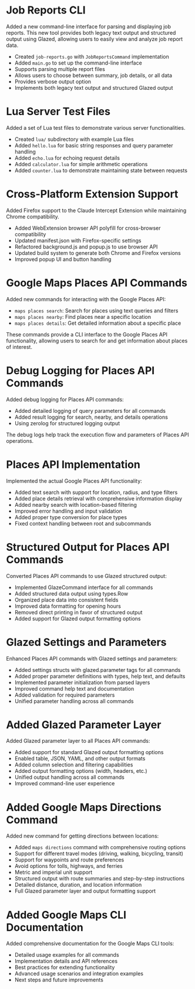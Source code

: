 # Job Reports CLI

Added a new command-line interface for parsing and displaying job reports. This new tool provides both legacy text output and structured output using Glazed, allowing users to easily view and analyze job report data.

- Created `job-reports.go` with `JobReportsCommand` implementation
- Added `main.go` to set up the command-line interface
- Supports parsing multiple report files
- Allows users to choose between summary, job details, or all data
- Provides verbose output option
- Implements both legacy text output and structured Glazed output

# Lua Server Test Files

Added a set of Lua test files to demonstrate various server functionalities.

- Created `lua/` subdirectory with example Lua files
- Added `hello.lua` for basic string responses and query parameter handling
- Added `echo.lua` for echoing request details
- Added `calculator.lua` for simple arithmetic operations
- Added `counter.lua` to demonstrate maintaining state between requests

# Cross-Platform Extension Support

Added Firefox support to the Claude Intercept Extension while maintaining Chrome compatibility.

- Added WebExtension browser API polyfill for cross-browser compatibility
- Updated manifest.json with Firefox-specific settings
- Refactored background.js and popup.js to use browser API
- Updated build system to generate both Chrome and Firefox versions
- Improved popup UI and button handling

# Google Maps Places API Commands

Added new commands for interacting with the Google Places API:
- `maps places search`: Search for places using text queries and filters
- `maps places nearby`: Find places near a specific location
- `maps places details`: Get detailed information about a specific place

These commands provide a CLI interface to the Google Places API functionality, allowing users to search for and get information about places of interest.

# Debug Logging for Places API Commands

Added debug logging for Places API commands:
- Added detailed logging of query parameters for all commands
- Added result logging for search, nearby, and details operations
- Using zerolog for structured logging output

The debug logs help track the execution flow and parameters of Places API operations.

# Places API Implementation

Implemented the actual Google Places API functionality:
- Added text search with support for location, radius, and type filters
- Added place details retrieval with comprehensive information display
- Added nearby search with location-based filtering
- Improved error handling and input validation
- Added proper type conversion for place types
- Fixed context handling between root and subcommands

# Structured Output for Places API Commands

Converted Places API commands to use Glazed structured output:
- Implemented GlazeCommand interface for all commands
- Added structured data output using types.Row
- Organized place data into consistent fields
- Improved data formatting for opening hours
- Removed direct printing in favor of structured output
- Added support for Glazed output formatting options

# Glazed Settings and Parameters

Enhanced Places API commands with Glazed settings and parameters:
- Added settings structs with glazed.parameter tags for all commands
- Added proper parameter definitions with types, help text, and defaults
- Implemented parameter initialization from parsed layers
- Improved command help text and documentation
- Added validation for required parameters
- Unified parameter handling across all commands

# Added Glazed Parameter Layer

Added Glazed parameter layer to all Places API commands:
- Added support for standard Glazed output formatting options
- Enabled table, JSON, YAML, and other output formats
- Added column selection and filtering capabilities
- Added output formatting options (width, headers, etc.)
- Unified output handling across all commands
- Improved command-line user experience

# Added Google Maps Directions Command

Added new command for getting directions between locations:
- Added `maps directions` command with comprehensive routing options
- Support for different travel modes (driving, walking, bicycling, transit)
- Support for waypoints and route preferences
- Avoid options for tolls, highways, and ferries
- Metric and imperial unit support
- Structured output with route summaries and step-by-step instructions
- Detailed distance, duration, and location information
- Full Glazed parameter layer and output formatting support

# Added Google Maps CLI Documentation

Added comprehensive documentation for the Google Maps CLI tools:
- Detailed usage examples for all commands
- Implementation details and API references
- Best practices for extending functionality
- Advanced usage scenarios and integration examples
- Next steps and future improvements
